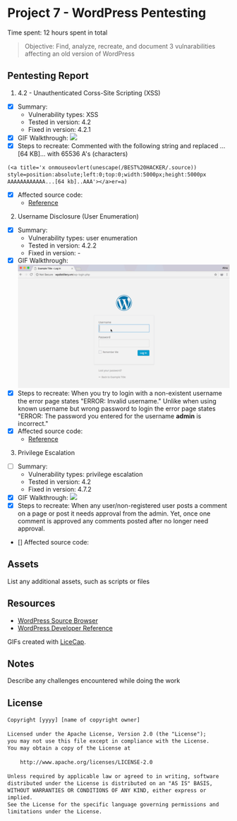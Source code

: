 # Project 7 - WordPress Pentesting

Time spent: 12 hours spent in total

> Objective: Find, analyze, recreate, and document 3 vulnarabilities affecting an old version of WordPress

## Pentesting Report

1. 4.2 - Unauthenticated Corss-Site Scripting (XSS)
  - [x] Summary: 
    - Vulnerability types: XSS
    - Tested in version: 4.2
    - Fixed in version: 4.2.1
  - [x] GIF Walkthrough: ![](https://github.com/aragon0118/Week-7-Best-HACKER/blob/master/XSS%20Week%207.gif)
  - [x] Steps to recreate: Commented with the following string and replaced ...[64 KB]... with 65536 A's (characters) 
```
(<a title='x onmouseovlert(unescape(/BEST%20HACKER/.source)) style=position:absolute;left:0;top:0;width:5000px;height:5000px  AAAAAAAAAAAA...[64 kb]..AAA'></a>er=a)
```
  - [x] Affected source code:
    - [Reference](https://klikki.fi/adv/wordpress2.html)
2. Username Disclosure (User Enumeration)
  - [x] Summary: 
    - Vulnerability types: user enumeration
    - Tested in version: 4.2.2
    - Fixed in version: -
  - [x] GIF Walkthrough: ![](https://github.com/aragon0118/Week-7-Best-HACKER/blob/master/Username%20Week%207.gif)
  - [x] Steps to recreate: When you try to login with a non-existent username the error page states "ERROR: Invalid username." Unlike when using known username but wrong password to login the error page states "ERROR: The password you entered for the username **admin** is incorrect."
  - [x] Affected source code:
    - [Reference](https://www.wpwhitesecurity.com/wordpress-security/wordpress-username-disclosure-vulnerability/)
3. Privilege Escalation
  - [ ] Summary: 
    - Vulnerability types: privilege escalation
    - Tested in version: 4.2
    - Fixed in version: 4.7.2
  - [x] GIF Walkthrough: ![](https://github.com/aragon0118/Week-7-Best-HACKER/blob/master/PrivilegeEscalation%20Week%207.gif)
  - [x] Steps to recreate: When any user/non-registered user posts a comment on a page or post it needs approval from the admin. Yet, once one comment is approved any comments posted after no longer need approval. 
  - [] Affected source code:
   

## Assets

List any additional assets, such as scripts or files

## Resources

- [WordPress Source Browser](https://core.trac.wordpress.org/browser/)
- [WordPress Developer Reference](https://developer.wordpress.org/reference/)

GIFs created with [LiceCap](http://www.cockos.com/licecap/).

## Notes

Describe any challenges encountered while doing the work

## License

    Copyright [yyyy] [name of copyright owner]

    Licensed under the Apache License, Version 2.0 (the "License");
    you may not use this file except in compliance with the License.
    You may obtain a copy of the License at

        http://www.apache.org/licenses/LICENSE-2.0

    Unless required by applicable law or agreed to in writing, software
    distributed under the License is distributed on an "AS IS" BASIS,
    WITHOUT WARRANTIES OR CONDITIONS OF ANY KIND, either express or implied.
    See the License for the specific language governing permissions and
    limitations under the License.
